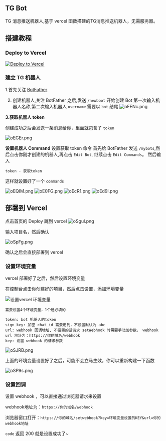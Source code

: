 ## TG Bot

TG 消息推送机器人,基于 vercel 函数搭建的TG消息推送机器人，无需服务器。

## 搭建教程
### Deploy to Vercel
[![Deploy to Vercel](https://vercel.com/button)](https://vercel.com/new/git/external?repository-url=https%3A%2F%2Fgithub.com%2Fanhao%2FTGMessage)
### 建立 TG 机器人

1.首先关注 [BotFather](https://t.me/BotFather)

2. 创建机器人,关注 BotFather 之后,发送 `/newboot` 开始创建 Bot 第一次输入机器人名称,第二次输入机器人 `username` 需要以 `bot` 结尾
   ![oEENc.png](https://ooo.0x0.ooo/2021/02/07/oEENc.png)

**3.获取机器人 token**

创建成功之后会发送一条消息给你，里面就包含了 `token`

![oEGEr.png](https://ooo.0x0.ooo/2021/02/07/oEGEr.png)

**设置机器人 Command**
设置获取 token 命令 首先给 BotFather 发送 `/mybots`,然后点击你刚才创建的机器人,再点击 `Edit Bot`, 继续点击 `Edit Commands`。 然后输入

```
token - 获取token
```

这样就设置好了一个 `commands`

![oEQIM.png](https://ooo.0x0.ooo/2021/02/07/oEQIM.png)
![oE0FG.png](https://ooo.0x0.ooo/2021/02/07/oE0FG.png)
![oEcR1.png](https://ooo.0x0.ooo/2021/02/07/oEcR1.png)
![oEd9I.png](https://ooo.0x0.ooo/2021/02/07/oEd9I.png)


## 部署到 Vercel

点击首页的 Deploy 跳到 vercel
![oSgul.png](https://ooo.0x0.ooo/2021/02/10/oSgul.png)

输入项目名，然后确认

![oSpFg.png](https://ooo.0x0.ooo/2021/02/10/oSpFg.png)

确认之后会直接部署到 vercel

### 设置环境变量

vercel 部署好了之后，然后设置环境变量

在控制台点击你创建好的项目，然后点击设置，添加环境变量

![设置vercel 环境变量](https://ooo.0x0.ooo/2021/02/09/oSyEb.png)

```
需要设置4个环境变量，1个是必填的

token: bot 机器人的token
sign_key: 加密 chat_id 需要用到，不设置默认为 abc
url: webhook 回调地址, 不设置的话请求 setWebhook 时需要手动加参数， webhook url 地址为：https://你的域名/webhook
key: 设置 webhook 的请求参数
```

![oSJRB.png](https://ooo.0x0.ooo/2021/02/10/oSJRB.png)

上面的环境变量设置好了之后，可能不会立马生效，你可以重新构建一下函数

![oSP9s.png](https://ooo.0x0.ooo/2021/02/10/oSP9s.png)

### 设置回调
设置 webhook ，可以直接通过浏览器请求来设置

webhook地址为：`https://你的域名/webhook`

浏览器窗口打开：`https://你的域名/setwebhook?key=环境变量设置的KEY&url=你的webhook地址`

`code` 返回 200 就是设置成功了~
